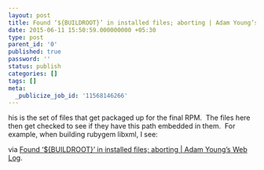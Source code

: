 ```yaml
---
layout: post
title: Found ‘${BUILDROOT}’ in installed files; aborting | Adam Young’s Web Log
date: 2015-06-11 15:50:59.000000000 +05:30
type: post
parent_id: '0'
published: true
password: ''
status: publish
categories: []
tags: []
meta:
  _publicize_job_id: '11568146266'
---
```

<p>his is the set of files that get packaged up for the final RPM.  The files here then get checked to see if they have this path embedded in them.  For example, when building rubygem libxml, I see:</p>
<p>via <a href="http://adam.younglogic.com/2010/05/found-buildroot-in-installed-files-aborting/">Found ‘${BUILDROOT}’ in installed files; aborting | Adam Young’s Web Log</a>.</p>
